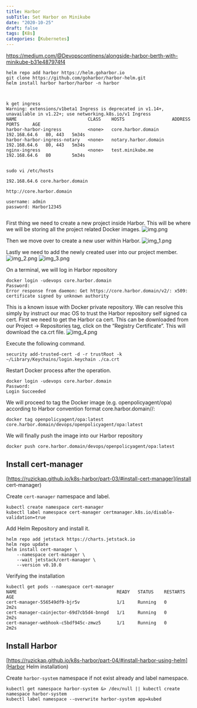 ```yaml
---
title: Harbor
subTitle: Set Harbor on Minikube 
date: "2020-10-25"
draft: false
tags: [K8s]
categories: [Kubernetes]
--- 
```



https://medium.com/@Devopscontinens/alongside-harbor-berth-with-minikube-b31e487974f4

``` 
helm repo add harbor https://helm.goharbor.io
git clone https://github.com/goharbor/harbor-helm.git
helm install harbor harbor/harbor -n harbor



k get ingress
Warning: extensions/v1beta1 Ingress is deprecated in v1.14+, unavailable in v1.22+; use networking.k8s.io/v1 Ingress
NAME                           CLASS    HOSTS                  ADDRESS        PORTS     AGE
harbor-harbor-ingress          <none>   core.harbor.domain     192.168.64.6   80, 443   5m34s
harbor-harbor-ingress-notary   <none>   notary.harbor.domain   192.168.64.6   80, 443   5m34s
nginx-ingress                  <none>   test.minikube.me       192.168.64.6   80        5m34s


sudo vi /etc/hosts

192.168.64.6 core.harbor.domain

http://core.harbor.domain

username: admin 
password: Harbor12345


```
First thing we need to create a new project inside Harbor. 
This will be where we will be storing all the project related Docker images.
![img.png](/harbor/img.png)


Then we move over to create a new user within Harbor.
![img_1.png](/harbor/img_1.png)

Lastly we need to add the newly created user into our project member.
![img_2.png](/harbor/img_2.png)
![img_3.png](/harbor/img_3.png)


On a terminal, we will log in Harbor repository
``` 
docker login -udevops core.harbor.domain
Password:
Error response from daemon: Get https://core.harbor.domain/v2/: x509: certificate signed by unknown authority
```

This is a known issue with Docker private repository. We can resolve this simply by instruct our mac OS to trust the Harbor repository self signed ca cert.
First we need to get the Harbor ca cert. This can be downloaded from our Project -> Repositories tag, click on the “Registry Certificate”. This will download the ca.crt file.
![img_4.png](/harbor/img_4.png)


Execute the following command.
``` 
security add-trusted-cert -d -r trustRoot -k ~/Library/Keychains/login.keychain ./ca.crt
```
Restart Docker process after the operation.

``` 
docker login -udevops core.harbor.domain
Password:
Login Succeeded
```

We will proceed to tag the Docker image (e.g. openpolicyagent/opa) according to Harbor convention format
core.harbor.domain/<Harbor project>/<Image name>:<version>

```
docker tag openpolicyagent/opa:latest  core.harbor.domain/devops/openpolicyagent/opa:latest
```

We will finally push the image into our Harbor repository
``` 
docker push core.harbor.domain/devops/openpolicyagent/opa:latest
```


## Install cert-manager
[https://ruzickap.github.io/k8s-harbor/part-03/#install-cert-manager](install cert-manager)

Create `cert-manager` namespace and label.
```
kubectl create namespace cert-manager
kubectl label namespace cert-manager certmanager.k8s.io/disable-validation=true

```
Add Helm Repository and install it.
```
helm repo add jetstack https://charts.jetstack.io
helm repo update
helm install cert-manager \
    --namespace cert-manager \
    --wait jetstack/cert-manager \
    --version v0.10.0
```
Verifying the installation
```
kubectl get pods --namespace cert-manager
NAME                                      READY   STATUS    RESTARTS   AGE
cert-manager-556549df9-bjr5v              1/1     Running   0          2m2s
cert-manager-cainjector-69d7cb5d4-bnngd   1/1     Running   0          2m2s
cert-manager-webhook-c5bdf945c-zmwz5      1/1     Running   0          2m2s
```

## Install Harbor
[https://ruzickap.github.io/k8s-harbor/part-04/#install-harbor-using-helm](Harbor Helm installation)

Create `harbor-system` namespace if not exist already and label namespace.
```
kubectl get namespace harbor-system &> /dev/null || kubectl create namespace harbor-system
kubectl label namespace --overwrite harbor-system app=kubed
```




